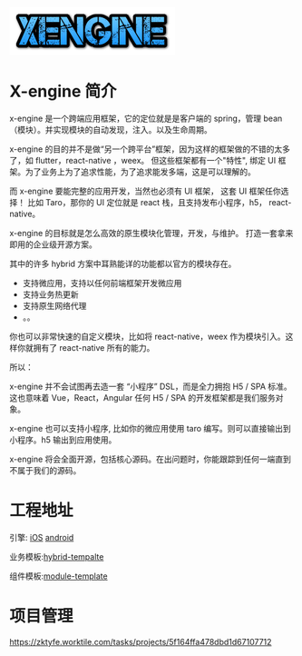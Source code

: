 ![cooltext363596337964428](assets/cooltext363596337964428.png)

# X-engine 简介

x-engine 是一个跨端应用框架，它的定位就是是客户端的 spring，管理 bean（模块）。并实现模块的自动发现，注入。以及生命周期。

x-engine 的目的并不是做“另一个跨平台”框架，因为这样的框架做的不错的太多了，如 flutter，react-native ，weex。 但这些框架都有一个"特性", 绑定 UI 框架。为了业务上为了追求性能，为了追求能发多端，这是可以理解的。 

而 x-engine 要能完整的应用开发，当然也必须有 UI 框架， 这套 UI 框架任你选择！ 比如 Taro，那你的 UI 定位就是 react 栈，且支持发布小程序，h5， react-native。

x-engine 的目标就是怎么高效的原生模块化管理，开发，与维护。 打造一套拿来即用的企业级开源方案。



其中的许多 hybrid 方案中耳熟能详的功能都以官方的模块存在。

- 支持微应用，支持以任何前端框架开发微应用
- 支持业务热更新
- 支持原生网络代理
- 。。

你也可以非常快速的自定义模块，比如将 react-native，weex 作为模块引入。这样你就拥有了 react-native 所有的能力。



所以：

x-engine 并不会试图再去造一套 “小程序” DSL，而是全力拥抱 H5 / SPA 标准。 这也意味着 Vue，React，Angular 任何 H5 / SPA 的开发框架都是我们服务对象。 

x-engine 也可以支持小程序, 比如你的微应用使用 taro 编写。则可以直接输出到小程序。h5 输出到应用使用。

x-engine 将会全面开源，包括核心源码。在出问题时，你能跟踪到任何一端直到不属于我们的源码。 

 



# 工程地址

引擎: [iOS](https://github.com/zkty-team/x-engine-module-engine/tree/master/iOS) [android](https://github.com/zkty-team/x-engine-module-engine/tree/master/android)

业务模板:[hybrid-tempalte](https://github.com/zkty-team/x-engine-hybrid-template)

组件模板:[module-template](https://github.com/zkty-team/x-engine-module-template)

# 项目管理

https://zktyfe.worktile.com/tasks/projects/5f164ffa478dbd1d67107712

